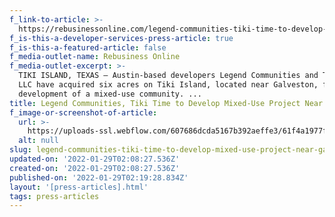 ```yaml
---
f_link-to-article: >-
  https://rebusinessonline.com/legend-communities-tiki-time-to-develop-mixed-use-project-near-galveston
f_is-this-a-developer-services-press-article: true
f_is-this-a-featured-article: false
f_media-outlet-name: Rebusiness Online
f_media-outlet-excerpt: >-
  TIKI ISLAND, TEXAS — Austin-based developers Legend Communities and Tiki Time
  LLC have acquired six acres on Tiki Island, located near Galveston, for the
  development of a mixed-use community. ...
title: Legend Communities, Tiki Time to Develop Mixed-Use Project Near Galveston
f_image-or-screenshot-of-article:
  url: >-
    https://uploads-ssl.webflow.com/607686dcda5167b392aeffe3/61f4a1977f6caa15b18204bf_Screen%20Shot%202022-01-21%20at%2010.01.43%20AM.png
  alt: null
slug: legend-communities-tiki-time-to-develop-mixed-use-project-near-galveston
updated-on: '2022-01-29T02:08:27.536Z'
created-on: '2022-01-29T02:08:27.536Z'
published-on: '2022-01-29T02:19:28.834Z'
layout: '[press-articles].html'
tags: press-articles
---
```



